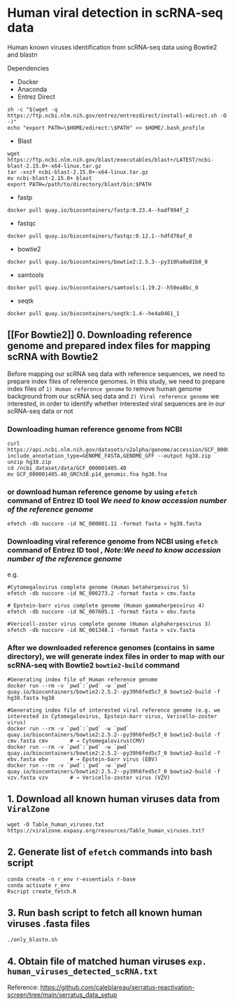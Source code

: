 # Human viral detection in scRNA-seq data 

Human known viruses identification from scRNA-seq data using Bowtie2 and blastn

Dependencies
- Docker
- Anaconda
- Entrez Direct
```
sh -c "$(wget -q https://ftp.ncbi.nlm.nih.gov/entrez/entrezdirect/install-edirect.sh -O -)"
echo "export PATH=\$HOME/edirect:\$PATH" >> $HOME/.bash_profile
```
- Blast
```
wget  https://ftp.ncbi.nlm.nih.gov/blast/executables/blast+/LATEST/ncbi-blast-2.15.0+-x64-linux.tar.gz
tar -xvzf ncbi-blast-2.15.0+-x64-linux.tar.gz
mv ncbi-blast-2.15.0+ blast
export PATH=/path/to/directory/blast/bin:$PATH
```
- fastp
```
docker pull quay.io/biocontainers/fastp:0.23.4--hadf994f_2
```
- fastqc
```
docker pull quay.io/biocontainers/fastqc:0.12.1--hdfd78af_0
```
- bowtie2
```
docker pull quay.io/biocontainers/bowtie2:2.5.3--py310ha0a81b8_0
```
- samtools
```
docker pull quay.io/biocontainers/samtools:1.19.2--h50ea8bc_0
```
- seqtk
```
docker pull quay.io/biocontainers/seqtk:1.4--he4a0461_1
```

## [[For Bowtie2]] 0. Downloading reference genome and prepared index files for mapping scRNA with Bowtie2
Before mapping our scRNA seq data with reference sequences, we need to prepare index files of reference genomes.
In this study, we need to prepare index files of `1) Human reference genome` to remove human genome background from our scRNA seq data and `2) Viral reference genome` we interested, in order to identify whether interested viral sequences are in our scRNA-seq data or not

### Downloading human reference genome from NCBI
```
curl https://api.ncbi.nlm.nih.gov/datasets/v2alpha/genome/accession/GCF_000001405.40/download?include_annotation_type=GENOME_FASTA,GENOME_GFF --output hg38.zip
unzip hg38.zip
cd /ncbi_dataset/data/GCF_000001405.40 
mv GCF_000001405.40_GRCh38.p14_genomic.fna hg38.fna
```
### or download human reference genome by using `efetch ` command of Entrez ID tool *We need to know accession number of the reference genome*
```
efetch -db nuccore -id NC_000001.11 -format fasta > hg38.fasta
```

### Downloading viral reference genome from NCBI using `efetch ` command of Entrez ID tool , *Note:We need to know accession number of the reference genome*
e.g.
```
#Cytomegalovirus complete genome (Human betaherpesvirus 5)
efetch -db nuccore -id NC_006273.2 -format fasta > cmv.fasta

# Epstein-barr virus complete genome (Human gammaherpesvirus 4)
efetch -db nuccore -id NC_007605.1 -format fasta > ebv.fasta

#Vericell-zoster virus complete genome (Human alphaherpesvirus 3)
efetch -db nuccore -id NC_001348.1 -format fasta > vzv.fasta
```

### After we downloaded reference genomes (contains in same directory), we will generate index files in order to map with our scRNA-seq with Bowtie2 `bowtie2-build` command
```
#Generating index file of Human reference genome
docker run --rm -v `pwd`:`pwd` -w `pwd` quay.io/biocontainers/bowtie2:2.5.2--py39h6fed5c7_0 bowtie2-build -f hg38.fasta hg38

#Generating index file of interested viral reference genome (e.g. we interested in Cytomegalovirus, Epstein-barr virus, Vericello-zoster virus)
docker run --rm -v `pwd`:`pwd` -w `pwd` quay.io/biocontainers/bowtie2:2.5.2--py39h6fed5c7_0 bowtie2-build -f cmv.fasta cmv       # → Cytomegalovirus(CMV)
docker run --rm -v `pwd`:`pwd` -w `pwd` quay.io/biocontainers/bowtie2:2.5.2--py39h6fed5c7_0 bowtie2-build -f ebv.fasta ebv       # → Epstein-barr virus (EBV)
docker run --rm -v `pwd`:`pwd` -w `pwd` quay.io/biocontainers/bowtie2:2.5.2--py39h6fed5c7_0 bowtie2-build -f vzv.fasta vzv       # → Vericello-zoster virus (VZV)
```


## 1. Download all known human viruses data from `ViralZone` 
```
wget -O Table_human_viruses.txt https://viralzone.expasy.org/resources/Table_human_viruses.txt?
```
## 2. Generate list of `efetch` commands into bash script
```
conda create -n r_env r-essentials r-base
conda activate r_env
Rscript create_fetch.R
```
## 3. Run bash script to fetch all known human viruses .fasta files 
```
./only_blastn.sh
```
## 4. Obtain file of matched human viruses `exp. human_viruses_detected_scRNA.txt`

Reference: https://github.com/caleblareau/serratus-reactivation-screen/tree/main/serratus_data_setup
